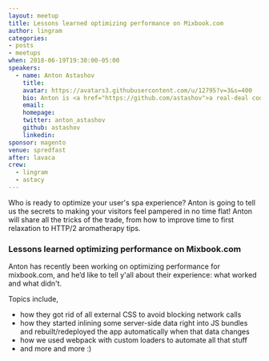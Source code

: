 ```yaml
---
layout: meetup
title: Lessons learned optimizing performance on Mixbook.com
author: lingram
categories:
- posts
- meetups
when: 2018-06-19T19:30:00-05:00
speakers:
  - name: Anton Astashov
    title:
    avatar: https://avatars3.githubusercontent.com/u/12795?v=3&s=400
    bio: Anton is <a href="https://github.com/astashov">a real-deal code slinger</a> based in Austin and currently working at <a href="http://www.mixbook.com">Mixbook.com</a>.
    email:
    homepage:
    twitter: anton_astashov
    github: astashov
    linkedin:
sponsor: magento
venue: spredfast
after: lavaca
crew:
  - lingram
  - astacy
---
```


Who is ready to optimize your user's spa experience? Anton is going to tell us the secrets to making your visitors feel pampered in no time flat! Anton will share all the tricks of the trade, from how to improve time to first relaxation to HTTP/2 aromatherapy tips.

### Lessons learned optimizing performance on Mixbook.com

Anton has recently been working on optimizing performance for mixbook.com, and he’d like to tell y'all about their experience: what worked and what didn't.

Topics include,

* how they got rid of all external CSS to avoid blocking network calls
* how they started inlining some server-side data right into JS bundles and rebuilt/redeployed the app automatically when that data changes
* how we used webpack with custom loaders to automate all that stuff
* and more and more :)
